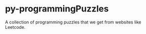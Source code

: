 # py-programmingPuzzles
A collection of programming puzzles that we get from websites like Leetcode.
